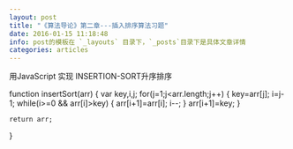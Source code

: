 ```yaml
---
layout: post
title: "《算法导论》第二章---插入排序算法习题"
date: 2016-01-15 11:18:48 
info: post的模板在 `_layouts` 目录下，`_posts`目录下是具体文章详情
categories: articles
---
```


用JavaScript 实现 INSERTION-SORT升序排序

function insertSort(arr) {
    var key,i,j;
    for(j=1;j<arr.length;j++) {
        key=arr[j];
        i=j-1;
        while(i>=0 && arr[i]>key) {
            arr[i+1]=arr[i];
            i--;
        }
        arr[i+1]=key;
    }

    return arr;
}
